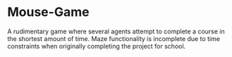 # Mouse-Game
A rudimentary game where several agents attempt to complete a course in the shortest amount of time. Maze functionality is incomplete due to time constraints when originally completing the project for school.
